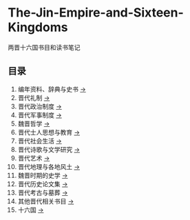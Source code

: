 # The-Jin-Empire-and-Sixteen-Kingdoms
两晋十六国书目和读书笔记

## 目录


1. 编年资料、辞典与史书 [→](./Vola/01.编年资料、辞典与史书.md)
2. 晋代礼制 [→](./Vola/02.晋代礼制.md)
3. 晋代政治制度 [→](./Vola/03.晋代政治制度.md)
4. 晋代军事制度 [→](./Vola/04.晋代军事制度.md)
5. 魏晋哲学 [→](./Vola/05.魏晋哲学.md)
6. 晋代士人思想与教育 [→](./Vola/06.晋代士人思想与教育.md)
7. 晋代社会生活 [→](./Vola/07.晋代社会生活.md)
8. 晋代诗歌与文学研究 [→](./Vola/08.晋代诗歌与文学研究.md)
9. 晋代艺术 [→](./Vola/09.晋代艺术.md)
10. 晋代地理与各地风土 [→](./Vola/10.晋代地理与各地风土.md)
11. 魏晋时期的史学 [→](./Vola/11.魏晋时期的史学.md)
12. 晋代历史论文集 [→](./Vola/12.晋代历史论文集.md)
13. 晋代考古与墓葬 [→](./Vola/13.晋代考古与墓葬.md)
14. 其他晋代相关书目 [→](./Vola/14.其他晋代相关书目.md)
15. 十六国 [→](./Vola/15.十六国.md)
